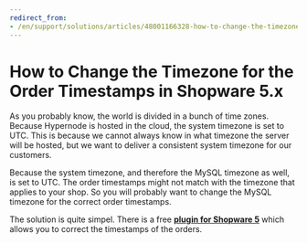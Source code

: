 ```yaml
---
redirect_from:
- /en/support/solutions/articles/48001166328-how-to-change-the-timezone-for-the-order-timestamps-in-shopware-5-x/
---
```


<!-- source: https://support.hypernode.com/en/support/solutions/articles/48001166328-how-to-change-the-timezone-for-the-order-timestamps-in-shopware-5-x/ -->

# How to Change the Timezone for the Order Timestamps in Shopware 5.x

As you probably know, the world is divided in a bunch of time zones. Because Hypernode is hosted in the cloud, the system timezone is set to UTC. This is because we cannot always know in what timezone the server will be hosted, but we want to deliver a consistent system timezone for our customers.

Because the system timezone, and therefore the MySQL timezone as well, is set to UTC. The order timestamps might not match with the timezone that applies to your shop. So you will probably want to change the MySQL timezone for the correct order timestamps.

The solution is quite simpel. There is a free [**plugin for Shopware 5**](https://store.shopware.com/en/bauer34122590788f/order-timestamp-correction-mysql-server-with-utc.html) which allows you to correct the timestamps of the orders.
